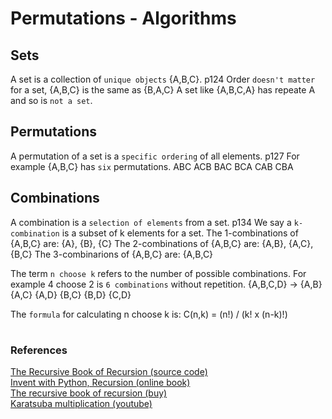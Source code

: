 # Permutations - Algorithms

## Sets

A set is a collection of `unique objects` {A,B,C}. p124
Order `doesn't matter` for a set, {A,B,C} is the same as {B,A,C}
A set like {A,B,C,A} has repeate A and so is `not a set`.

## Permutations

A permutation of a set is a `specific ordering` of all elements. p127
For example {A,B,C} has `six` permutations.
ABC ACB BAC BCA CAB CBA

## Combinations

A combination is a `selection of elements` from a set. p134
We say a `k-combination` is a subset of k elements for a set.
The 1-combinations of {A,B,C} are: {A}, {B}, {C}
The 2-combinations of {A,B,C} are: {A,B}, {A,C}, {B,C}
The 3-combinarions of {A,B,C} are: {A,B,C}

The term `n choose k` refers to the number of possible combinations.
For example 4 choose 2 is `6 combinations` without repetition. 
{A,B,C,D} -> {A,B} {A,C} {A,D} {B,C} {B,D} {C,D}

The `formula` for calculating n choose k is:
C(n,k) = (n!) / (k! x (n-k)!)

# 

### References

[The Recursive Book of Recursion (source code)](https://github.com/asweigart/the-recursive-book-of-recursion)  
[Invent with Python, Recursion (online book)](https://inventwithpython.com/recursion/)  
[The recursive book of recursion (buy)](https://www.amazon.com/gp/product/B09BKL34VL)  
[Karatsuba multiplication (youtube)](https://www.youtube.com/watch?v=cCKOl5li6YM&ab_channel=Nemean)